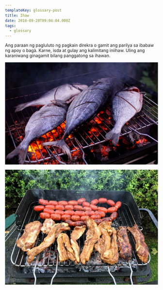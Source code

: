 ```yaml
---
templateKey: glossary-post
title: Ihaw
date: 2018-09-28T09:04:04.000Z
tags:
  - glossary
---
```


Ang paraan ng pagluluto ng pagkain direkra o gamit ang parilya sa ibabaw ng apoy o bagà. Karne, isda at gulay ang kalimitang iniihaw. Uling ang karaniwang ginagamit bilang panggatong sa ihawan.

![Inihaw na mga isda sa uling](/static/images/fish-grilling-charcoal.jpg)

![Inihaw na karne at chorizo sa uling](/static/images/grill-chorizo-liempo.jpg)

